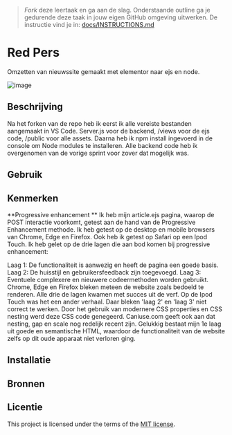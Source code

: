 > _Fork_ deze leertaak en ga aan de slag. Onderstaande outline ga je gedurende deze taak in jouw eigen GitHub omgeving uitwerken. De instructie vind je in: [docs/INSTRUCTIONS.md](docs/INSTRUCTIONS.md)

# Red Pers
Omzetten van nieuwssite gemaakt met elementor naar ejs en node.
<!-- Geef je project een titel en schrijf in één zin wat het is -->
![image](https://github.com/Khdulkadir/server-side-rendering-server-side-website/assets/144004145/1dba716c-aed1-4173-ac49-902bd3bdcd5f)


## Beschrijving
Na het forken van de repo heb ik eerst ik alle vereiste bestanden aangemaakt in VS Code. Server.js voor de backend, /views voor de ejs code, /public voor alle assets. Daarna heb ik npm install ingevoerd in de console om Node modules te installeren. Alle backend code heb ik overgenomen van de vorige sprint voor zover dat mogelijk was.

## Gebruik
<!--Bij Gebruik staat hoe je project er uit ziet, hoe het werkt en wat je er mee kan. -->

## Kenmerken
<!-- Bij Kenmerken staat welke technieken zijn gebruikt en hoe. Wat is de HTML structuur? Wat zijn de belangrijkste dingen in CSS? Wat is er met Javascript gedaan en hoe? Misschien heb je een framwork of library gebruikt? -->
**Progressive enhancement
**
Ik heb mijn article.ejs pagina, waarop de POST interactie voorkomt, getest aan de hand van de Progressive Enhancement methode. Ik heb getest op de desktop en mobile browsers van Chrome, Edge en Firefox. Ook heb ik getest op Safari op een Ipod Touch. Ik heb gelet op de drie lagen die aan bod komen bij progressive enhancement:

Laag 1: De functionaliteit is aanwezig en heeft de pagina een goede basis.
Laag 2: De huisstijl en gebruikersfeedback zijn toegevoegd.
Laag 3: Eventuele complexere en nieuwere codeermethoden worden gebruikt.
Chrome, Edge en Firefox bleken meteen de website zoals bedoeld te renderen. Alle drie de lagen kwamen met succes uit de verf. Op de Ipod Touch was het een ander verhaal. Daar bleken 'laag 2' en 'laag 3' niet correct te werken. Door het gebruik van modernere CSS properties en CSS nesting werd deze CSS code genegeerd. Caniuse.com geeft ook aan dat nesting, gap en scale nog redelijk recent zijn. Gelukkig bestaat mijn 1e laag uit goede en semantische HTML, waardoor de functionaliteit van de website zelfs op dit oude apparaat niet verloren ging.

## Installatie
<!-- Bij Instalatie staat hoe een andere developer aan jouw repo kan werken -->


## Bronnen

## Licentie

This project is licensed under the terms of the [MIT license](./LICENSE).
